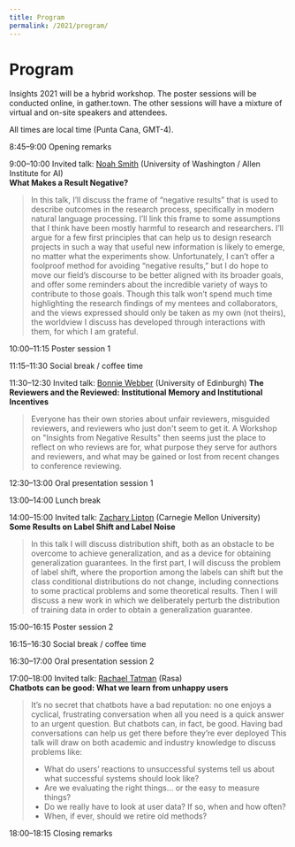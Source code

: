 ```yaml
---
title: Program
permalink: /2021/program/
---
```


# <span class="time">Program</span>

Insights 2021 will be a hybrid workshop. The poster sessions will be conducted online, in gather.town. The other sessions will have a mixture of virtual and on-site speakers and attendees.

All times are local time (Punta Cana, GMT-4).

<span class="time">8:45–9:00</span> Opening remarks

<span class="time">9:00–10:00</span> Invited talk: [Noah Smith](https://homes.cs.washington.edu/~nasmith/) (University of Washington / Allen Institute for AI) <br/>
**What Makes a Result Negative?**
> In this talk, I’ll discuss the frame of “negative results” that is used to describe outcomes in the research process, specifically in modern natural language processing.  I’ll link this frame to some assumptions that I think have been mostly harmful to research and researchers.  I’ll argue for a few first principles that can help us to design research projects in such a way that useful new information is likely to emerge, no matter what the experiments show.  Unfortunately, I can’t offer a foolproof method for avoiding “negative results,” but I do hope to move our field’s discourse to be better aligned with its broader goals, and offer some reminders about the incredible variety of ways to contribute to those goals.  Though this talk won’t spend much time highlighting the research findings of my mentees and collaborators, and the views expressed should only be taken as my own (not theirs), the worldview I discuss has developed through interactions with them, for which I am grateful.
 
<span class="time">10:00–11:15</span> Poster session 1

<span class="time">11:15–11:30</span> Social break / coffee time

<span class="time">11:30–12:30</span> Invited talk: [Bonnie Webber](https://homepages.inf.ed.ac.uk/bonnie/) (University of Edinburgh)
**The Reviewers and the Reviewed: Institutional Memory and Institutional Incentives**
> Everyone has their own stories about unfair reviewers, misguided reviewers,  and reviewers who just don't seem to get it. A Workshop on "Insights from  Negative Results" then seems just the place to reflect on who reviews are for, what purpose they serve for authors and reviewers, and what may be gained or lost from recent changes to conference reviewing.

<span class="time">12:30–13:00</span> Oral presentation session 1

<span class="time">13:00–14:00</span> Lunch break

<span class="time">14:00–15:00</span> Invited talk: [Zachary Lipton](http://zacklipton.com/) (Carnegie Mellon University)<br/>
**Some Results on Label Shift and Label Noise**
> In this talk I will discuss distribution shift, both as an obstacle to be overcome to achieve generalization, and as a device for obtaining generalization guarantees. In the first part, I will discuss the problem of label shift, where the proportion among the labels can shift but the class conditional distributions do not change, including connections to some practical problems and some theoretical results. Then I will discuss a new work in which we deliberately perturb the distribution of training data in order to obtain a generalization guarantee.
 
<span class="time">15:00–16:15</span> Poster session 2

<span class="time">16:15–16:30</span> Social break / coffee time

<span class="time">16:30–17:00</span> Oral presentation session 2

<span class="time">17:00–18:00</span> Invited talk: [Rachael Tatman](http://www.rctatman.com/) (Rasa) <br/>
**Chatbots can be good: What we learn from unhappy users**
> It’s no secret that chatbots have a bad reputation: no one enjoys a cyclical, frustrating conversation when all you need is a quick answer to an urgent question. But chatbots can, in fact, be good. Having bad conversations can help us get there before they’re ever deployed
> This talk will draw on both academic and industry knowledge to discuss problems like:
>  - What do users’ reactions to unsuccessful systems tell us about what successful systems should look like?
>  - Are we evaluating the right things… or the easy to measure things?
>  - Do we really have to look at user data? If so, when and how often?
>  - When, if ever, should we retire old methods?
 
<span class="time">18:00–18:15</span> Closing remarks